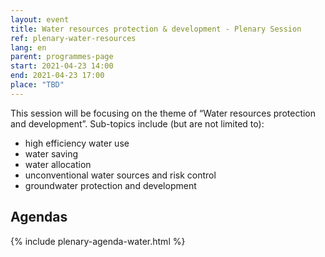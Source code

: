 ```yaml
---
layout: event
title: Water resources protection & development - Plenary Session
ref: plenary-water-resources
lang: en
parent: programmes-page
start: 2021-04-23 14:00
end: 2021-04-23 17:00
place: "TBD"
---
```


This session will be focusing on the theme of “Water resources protection and development”. Sub-topics include (but are not limited to):

- high efficiency water use
- water saving
- water allocation
- unconventional water sources and risk control
- groundwater protection and development

## Agendas

{% include plenary-agenda-water.html %}
